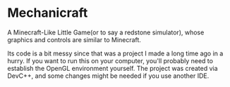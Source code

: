 # Mechanicraft
A Minecraft-Like Little Game(or to say a redstone simulator), whose graphics and controls are similar to Minecraft.

Its code is a bit messy since that was a project I made a long time ago in a hurry.
If you want to run this on your computer, you'll probably need to establish the OpenGL environment yourself.
The project was created via DevC++, and some changes might be needed if you use another IDE.
